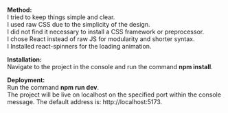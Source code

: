 **Method:**<br>
I tried to keep things simple and clear.<br>
I used raw CSS due to the simplicity of the design.<br>
I did not find it necessary to install a CSS framework or preprocessor.<br>
I chose React instead of raw JS for modularity and shorter syntax.<br>
I Installed react-spinners for the loading animation.<br>

**Installation:**<br>
Navigate to the project in the console and run the command **npm install**.<br>

**Deployment:**<br>
Run the command **npm run dev**.<br>
The project will be live on localhost on the specified port within the console message. The default address is: http://localhost:5173.<br>
